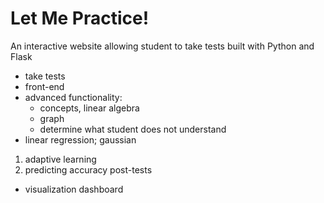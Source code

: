 # Let Me Practice!

An interactive website allowing student to take tests built with Python and Flask

* take tests
* front-end
* advanced functionality:
  * concepts, linear algebra
  * graph
  * determine what student does not understand
* linear regression; gaussian

1. adaptive learning
2. predicting accuracy post-tests

* visualization dashboard
